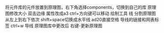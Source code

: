 将元件库的元件放置到原理图，右下角选择components，切换到自己的库
原理图修改大小 双击边缘 属性改成a3 ctrl+方向键可以移动
绘制工具 线 分割原理图 从左上到右下依次 shift+space切换成水平线 ad20直接空格
导线的链接和网表标签 
ctrl+w 导线 
原理图库中更改后 右键-更新原理图